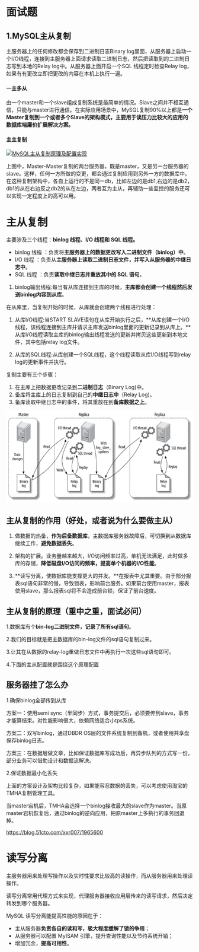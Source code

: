 # 面试题

## 1.MySQL主从复制

主服务器上的任何修改都会保存到二进制日志Binary log里面，从服务器上启动一个I/O线程，连接到主服务器上面请求读取二进制日志，然后把读取到的二进制日志写到本地的Relay log中。从服务器上面开启一个SQL 线程定时检查Relay log，如果有有更改立即把更改的内容在本机上执行一遍。

#### 一主多从

由一个master和一个slave组成复制系统是最简单的情况。Slave之间并不相互通信，只能与master进行通信。在实际应用场景中，MySQL复制90%以上都是**一个Master复制到一个或者多个Slave的架构模式，主要用于读压力比较大的应用的数据库端廉价扩展解决方案。**

#### 主主复制

[![MySQL主从复制原理及配置实现](https://segmentfault.com/img/remote/1460000008942626?w=212&h=108)](http://photo.blog.sina.com.cn/showpic.html#blogid=821512b50101hxod&url=http://album.sina.com.cn/pic/002nHcUtgy6GESHubtX6d)

上图中，Master-Master复制的两台服务器，既是master，又是另一台服务器的slave。这样，任何一方所做的变更，都会通过复制应用到另外一方的数据库中。在这种复制架构中，各自上运行的不是同一db，比如左边的是db1,右边的是db2，db1的从在右边反之db2的从在左边，两者互为主从，再辅助一些监控的服务还可以实现一定程度上的高可以用。

# 主从复制

主要涉及三个线程：**binlog 线程、I/O 线程和 SQL 线程。**

- binlog 线程 ：负责将**主服务器上的数据更改写入二进制文件（binlog）中**。
- I/O 线程 ：负责从**主服务器上读取二进制日志文件，并写入从服务器的中继日志中**。
- SQL 线程 ：负责**读取中继日志并重放其中的 SQL 语句**。

1. binlog输出线程:每当有从库连接到主库的时候，**主库都会创建一个线程然后发送binlog内容到从库**。

在从库里，当复制开始的时候，从库就会创建两个线程进行处理：

1. 从库I/O线程:当START SLAVE语句在从库开始执行之后，**从库创建一个I/O线程，该线程连接到主库并请求主库发送binlog里面的更新记录到从库上。**从库I/O线程读取主库的binlog输出线程发送的更新并拷贝这些更新到本地文件，其中包括relay log文件。

1. 从库的SQL线程:从库创建一个SQL线程，这个线程读取从库I/O线程写到relay log的更新事件并执行。

复制主要有三个步骤：

1. 在主库上把数据更改记录到**二进制日志**（Binary Log)中。
1. 备库将主库上的日志复制到自己的**中继日志中**（Relay Log)。
1. 备库读取中继日志中的事件，将其重放在到**备库数据之上**。

![](https://raw.githubusercontent.com/wuqifan1098/picBed/master/master-slave.png)

## 主从复制的作用（好处，或者说为什么要做主从）

1. 做数据的热备，**作为后备数据库**，主数据库服务器故障后，可切换到从数据库继续工作，**避免数据丢失**。

1. 架构的扩展。业务量越来越大，I/O访问频率过高，单机无法满足，此时做多库的存储，**降低磁盘I/O访问的频率，提高单个机器的I/O性能**。

1. **读写分离，使数据库能支撑更大的并发。**在报表中尤其重要。由于部分报表sql语句非常的慢，导致锁表，影响前台服务。如果前台使用master，报表使用slave，那么报表sql将不会造成前台锁，保证了前台速度。

## 主从复制的原理（重中之重，面试必问）

1.数据库有个**bin-log二进制文件，记录了所有sql语句**。

2.我们的目标就是把主数据库的bin-log文件的sql语句复制过来。

3.让其在从数据的relay-log重做日志文件中再执行一次这些sql语句即可。

4.下面的主从配置就是围绕这个原理配置

## 服务器挂了怎么办

1.确保binlog全部传到从库

   方案一：使用semi sync（半同步）方式，事务提交后，必须要传到slave，事务才能算结束。对性能影响很大，依赖网络适合小tps系统。

   方案二：双写binlog，通过DBDR OS层的文件系统复制到备机，或者使用共享盘保存binlog日志。

   方案三：在数据层做文章，比如保证数据库写成功后，再异步队列的方式写一份，部分业务可以借助设计和数据流解决。

2.保证数据最小化丢失

   上面的方案设计及架构比较复杂，如果能容忍数据的丢失，可以考虑使用淘宝的TMHA复制管理工具。

   当master宕机后，TMHA会选择一个binlog接收最大的slave作为master。当原master宕机恢复后，通过binlog的逆向应用，把原master上多执行的事务回退掉。

https://blog.51cto.com/xxr007/1965600

# 读写分离

主服务器用来处理写操作以及实时性要求比较高的读操作，而从服务器用来处理读操作。

读写分离常用代理方式来实现，代理服务器接收应用层传来的读写请求，然后决定转发到哪个服务器。

MySQL 读写分离能提高性能的原因在于：

- 主从服务器**负责各自的读和写，极大程度缓解了锁的争用**；
- 从服务器可以配置 MyISAM 引擎，提升查询性能以及节约系统开销；
- 增加冗余，**提高可用性**。